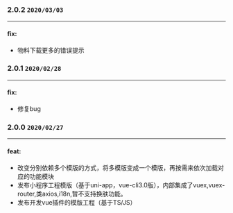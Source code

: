 
### 2.0.2 `2020/03/03` 
-----
#### fix:
- 物料下载更多的错误提示

### 2.0.1 `2020/02/28` 
-----
#### fix:
- 修复bug

### 2.0.0 `2020/02/27` 
-----
#### feat:
- 改变分别依赖多个模版的方式，将多模版变成一个模版，再按需来依次加载对应的功能模块
- 发布小程序工程模版（基于uni-app，vue-cli3.0版），内部集成了vuex,vuex-router,类axios,i18n,暂不支持换肤功能。
- 发布开发vue插件的模版工程（基于TS/JS）
